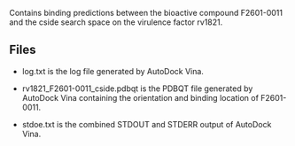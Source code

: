 Contains binding predictions between the bioactive compound F2601-0011 and the cside search space on the virulence factor rv1821.

## Files

- log.txt is the log file generated by AutoDock Vina.

- rv1821_F2601-0011_cside.pdbqt is the PDBQT file generated by AutoDock Vina containing the orientation and binding location of F2601-0011.

- stdoe.txt is the combined STDOUT and STDERR output of AutoDock Vina.

